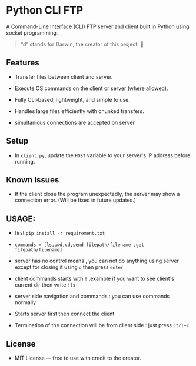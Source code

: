 # Python CLI FTP
A Command-Line Interface (CLI) FTP server and client built in Python using socket programming.

> “d” stands for Darwin, the creator of this project. 🙂

## Features
- Transfer files between client and server.

- Execute OS commands on the client or server (where allowed).

- Fully CLI-based, lightweight, and simple to use.

- Handles large files efficiently with chunked transfers.

- simultanious connections are accepted on server

## Setup
- In `client.py`, update the `HOST` variable to your server's IP address before running.

## Known Issues
- If the client close the program unexpectedly, the server may show a connection error. 
  (Will be fixed in future updates.)


## USAGE:
- first  `pip install -r requirement.txt`

- `commands = [ls,pwd,cd,send filepath/filename ,get filepath/filename]`

  
- server has no control means , you can not do anything using server except for closing it using `q` then press `enter`
   
- client commands starts with `!` ,example if you want to see client's current dir then write `!ls`
  
- server side navigation and commands : you can use commands normally

- Starts server first then connect the client

- Termination of the connection will be from client side : just press `ctrl+c`


## License

- MIT License — free to use with credit to the creator.
